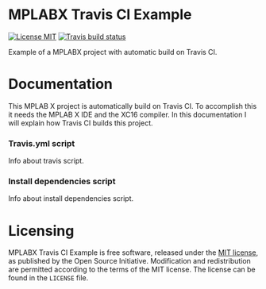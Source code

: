MPLABX Travis CI Example
========================
[![License MIT][badge-license]][license]
[![Travis build status][badge-travis]][travis]

Example of a MPLABX project with automatic build on Travis CI.

Documentation
=============
This MPLAB X project is automatically build on Travis CI.
To accomplish this it needs the MPLAB X IDE and the XC16 compiler. In this
documentation I will explain how Travis CI builds this project.

### Travis.yml script
Info about travis script.

### Install dependencies script
Info about install dependencies script.


Licensing
=========
MPLABX Travis CI Example is free software, released under the [MIT license](http://opensource.org/licenses/MIT), as published by the Open Source Initiative.
Modification and redistribution are permitted according to the terms of the MIT license.
The license can be found in the `LICENSE` file.


[badge-license]: https://img.shields.io/badge/license-MIT-blue.svg
[license]: https://github.com/vidavidorra/MPLABX_Travis-CI_example.X/blob/master/LICENSE
[badge-travis]: https://travis-ci.org/vidavidorra/MPLABX_Travis-CI_example.X.svg
[travis]: https://travis-ci.org/vidavidorra/MPLABX_Travis-CI_example.X
